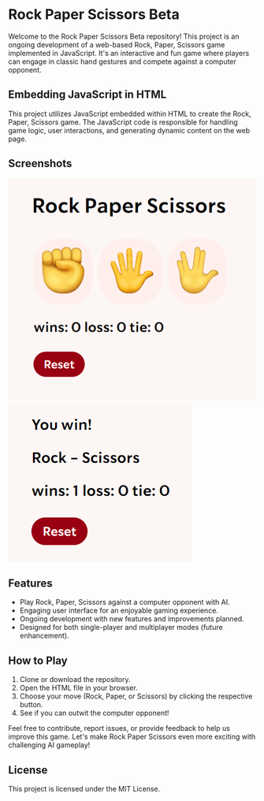 # Rock Paper Scissors Beta

Welcome to the Rock Paper Scissors Beta repository! This project is an ongoing development of a web-based Rock, Paper, Scissors game implemented in JavaScript. It's an interactive and fun game where players can engage in classic hand gestures and compete against a computer opponent.

## Embedding JavaScript in HTML

This project utilizes JavaScript embedded within HTML to create the Rock, Paper, Scissors game. The JavaScript code is responsible for handling game logic, user interactions, and generating dynamic content on the web page.

## Screenshots

![UI](<UI.png>)
![SCORE](<SCORE.png>)

## Features

- Play Rock, Paper, Scissors against a computer opponent with AI.
- Engaging user interface for an enjoyable gaming experience.
- Ongoing development with new features and improvements planned.
- Designed for both single-player and multiplayer modes (future enhancement).

## How to Play

1. Clone or download the repository.
2. Open the HTML file in your browser.
3. Choose your move (Rock, Paper, or Scissors) by clicking the respective button.
4. See if you can outwit the computer opponent!

Feel free to contribute, report issues, or provide feedback to help us improve this game. Let's make Rock Paper Scissors even more exciting with challenging AI gameplay!

## License

This project is licensed under the MIT License.
